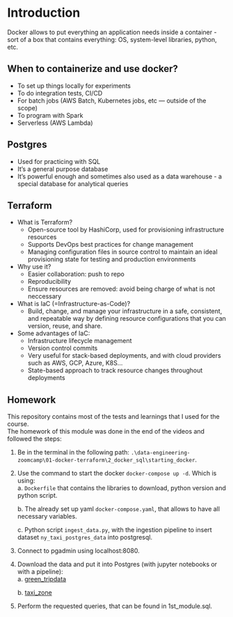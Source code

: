 # Introduction

Docker allows to put everything an application needs inside a container - sort of a box that contains everything: OS, system-level libraries, python, etc.

## When to containerize and use docker?
* To set up things locally for experiments
* To do integration tests, CI/CD
* For batch jobs (AWS Batch, Kubernetes jobs, etc — outside of the scope)
* To program with Spark
* Serverless (AWS Lambda)


## Postgres
* Used for practicing with SQL
* It’s a general purpose database
* It’s powerful enough and sometimes also used as a data warehouse - a special database for analytical queries


## Terraform
* What is Terraform?
  * Open-source tool by HashiCorp, used for provisioning infrastructure resources
  * Supports DevOps best practices for change management
  * Managing configuration files in source control to maintain an ideal provisioning state for testing and production environments
* Why use it?
  * Easier collaboration: push to repo
  * Reproducibility
  * Ensure resources are removed: avoid being charge of what is not neccessary
* What is IaC (=Infrastructure-as-Code)?
  * Build, change, and manage your infrastructure in a safe, consistent, and repeatable way by defining resource configurations that you can version, reuse, and share.
* Some advantages of IaC: 
   * Infrastructure lifecycle management
   * Version control commits
   * Very useful for stack-based deployments, and with cloud providers such as AWS, GCP, Azure, K8S…
   * State-based approach to track resource changes throughout deployments

## Homework
This repository contains most of the tests and learnings that I used for the course.  
The homework of this module was done in the end of the videos and followed the steps:
1) Be in the terminal in the following path: `.\data-engineering-zoomcamp\01-docker-terraform\2_docker_sql\starting_docker`. 

2) Use the command to start the docker `docker-compose up -d`. Which is using:  
   a. `Dockerfile` that contains the libraries to download, python version and python script.  

   b. The already set up yaml `docker-compose.yaml`, that allows to have all necessary variables. 

   c. Python script `ingest_data.py`, with the ingestion pipeline to insert dataset `ny_taxi_postgres_data` into postgresql.  
   
3) Connect to pgadmin using localhost:8080.

4) Download the data and put it into Postgres (with jupyter notebooks or with a pipeline):  
   a. [green_tripdata](https://github.com/DataTalksClub/nyc-tlc-data/releases/download/green/green_tripdata_2019-09.csv.gz)

   b. [taxi_zone](https://s3.amazonaws.com/nyc-tlc/misc/taxi+_zone_lookup.csv)



4)  Perform the requested queries, that can be found in 1st_module.sql.
